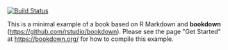 [![Build Status](https://travis-ci.org/XiangyunHuang/notes-book.svg?branch=master)](https://travis-ci.org/XiangyunHuang/notes-book)

This is a minimal example of a book based on R Markdown and **bookdown** (https://github.com/rstudio/bookdown). Please see the page "Get Started" at https://bookdown.org/ for how to compile this example.
